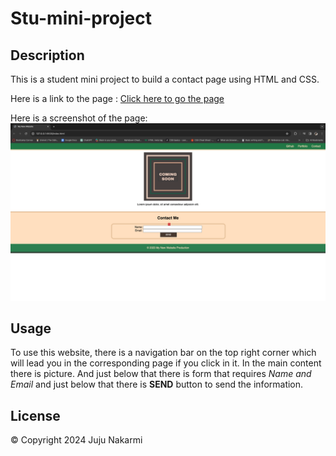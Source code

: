 # Stu-mini-project

## Description
This is a student mini project to build a contact page using HTML and CSS.

Here is a link to the page : [Click here to go the page](https://jujunakarmi.github.io/Stu-mini-project/)

Here is a screenshot of the page:
![alt=Landing page for screenshot](./images/Screenshot-1.png)

## Usage
To use this website, there is a navigation bar on the top right corner which will lead you
in the corresponding page if you click in it. In the main content there is picture. And 
just below that there is form that requires *Name and Email* and just below that there is
**SEND** button to send the information.

## License
&copy; Copyright 2024 Juju Nakarmi